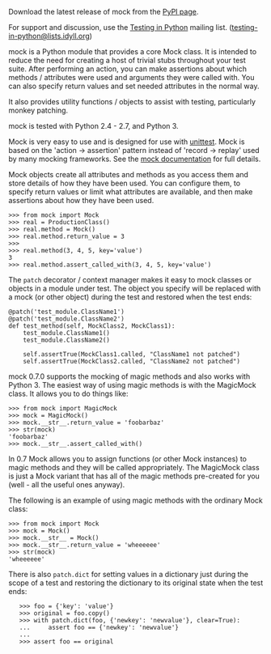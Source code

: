 Download the latest release of mock from the [PyPI page](http://pypi.python.org/pypi/mock).

For support and discussion, use the [Testing in Python](http://lists.idyll.org/listinfo/testing-in-python) mailing list. ([testing-in-python@lists.idyll.org](http://lists.idyll.org/listinfo/testing-in-python))

mock is a Python module that provides a core Mock class. It is intended to reduce the need for creating a host of trivial stubs throughout your test suite. After performing an action, you can make assertions about which methods / attributes were used and arguments they were called with. You can also specify return values and set needed attributes in the normal way.

It also provides utility functions / objects to assist with testing, particularly monkey patching.

mock is tested with Python 2.4 - 2.7, and Python 3.

Mock is very easy to use and is designed for use with [unittest](http://pypi.python.org/pypi/unittest2). Mock is based on the 'action -> assertion' pattern instead of 'record -> replay' used by many mocking frameworks. See the [mock documentation](http://www.voidspace.org.uk/python/mock) for full details.

Mock objects create all attributes and methods as you access them and store details of how they have been used. You can configure them, to specify return values or limit what attributes are available, and then make assertions about how they have been used.

```
>>> from mock import Mock
>>> real = ProductionClass()
>>> real.method = Mock()
>>> real.method.return_value = 3
>>>
>>> real.method(3, 4, 5, key='value')
3
>>> real.method.assert_called_with(3, 4, 5, key='value')
```

The `patch` decorator / context manager makes it easy to mock classes or objects in a module under test. The object you specify will be replaced with a mock (or other object) during the test and restored when the test ends:
```
@patch('test_module.ClassName1')
@patch('test_module.ClassName2')
def test_method(self, MockClass2, MockClass1):
    test_module.ClassName1()
    test_module.ClassName2()

    self.assertTrue(MockClass1.called, "ClassName1 not patched")
    self.assertTrue(MockClass2.called, "ClassName2 not patched")
```

mock 0.7.0 supports the mocking of magic methods and also works with Python 3. The easiest way of using magic methods is with the MagicMock class. It allows you to do things like:

```
>>> from mock import MagicMock
>>> mock = MagicMock()
>>> mock.__str__.return_value = 'foobarbaz'
>>> str(mock)
'foobarbaz'
>>> mock.__str__.assert_called_with()
```

In 0.7 Mock allows you to assign functions (or other Mock instances) to magic methods and they will be called appropriately. The MagicMock class is just a Mock variant that has all of the magic methods pre-created for you (well - all the useful ones anyway).

The following is an example of using magic methods with the ordinary Mock class:
```
>>> from mock import Mock
>>> mock = Mock()
>>> mock.__str__ = Mock()
>>> mock.__str__.return_value = 'wheeeeee'
>>> str(mock)
'wheeeeee'
```


There is also `patch.dict` for setting values in a dictionary just during the
scope of a test and restoring the dictionary to its original state when the
test ends:
```
   >>> foo = {'key': 'value'}
   >>> original = foo.copy()
   >>> with patch.dict(foo, {'newkey': 'newvalue'}, clear=True):
   ...     assert foo == {'newkey': 'newvalue'}
   ...
   >>> assert foo == original
```